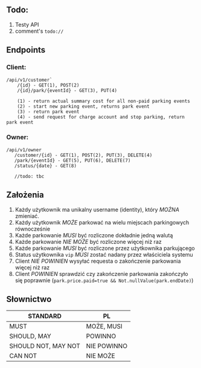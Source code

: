 ## Todo:

1. Testy API
2. comment's `todo://`

## Endpoints

### Client:

```
/api/v1/customer`
    /{id} - GET(1), POST(2)
    /{id}/park/{eventId} - GET(3), PUT(4)
    
    (1) - return actual summary cost for all non-paid parking events
    (2) - start new parking event, returns park event
    (3) - return park event
    (4) - send request for charge account and stop parking, return park event 
```

### Owner:

```
/api/v1/owner
   /customer/{id} - GET(1), POST(2), PUT(3), DELETE(4)
   /park/{eventId} - GET(5), PUT(6), DELETE(7)
   /status/{date} - GET(8)
   
   //todo: tbc
```

## Założenia

1. Każdy użytkownik ma unikalny username (identity), który *MOŻNA* zmieniać.
2. Każdy użytkownik *MOŻE* parkować na wielu miejscach parkingowych równocześnie
3. Każde parkowanie *MUSI* być rozliczone dokładnie jedną walutą
4. Każde parkowanie *NIE MOŻE* być rozliczone więcej niż raz
5. Każde parkowanie *MUSI* być rozliczone przez użytkownika parkującego
6. Status użytkownika `vip` *MUSI* zostać nadany przez właściciela systemu
7. Client *NIE POWINIEN* wysyłać requesta o zakończenie parkowania więcej niż raz
8. Client *POWINIEN* sprawdzić czy zakończenie parkowania zakończyło się poprawnie
(`park.price.paid=true && Not.nullValue(park.endDate)`)

## Słownictwo

STANDARD | PL
---------|---
MUST | MOŻE, MUSI
SHOULD, MAY | POWINNO
SHOULD NOT, MAY NOT | NIE POWINNO
CAN NOT | NIE MOŻE
